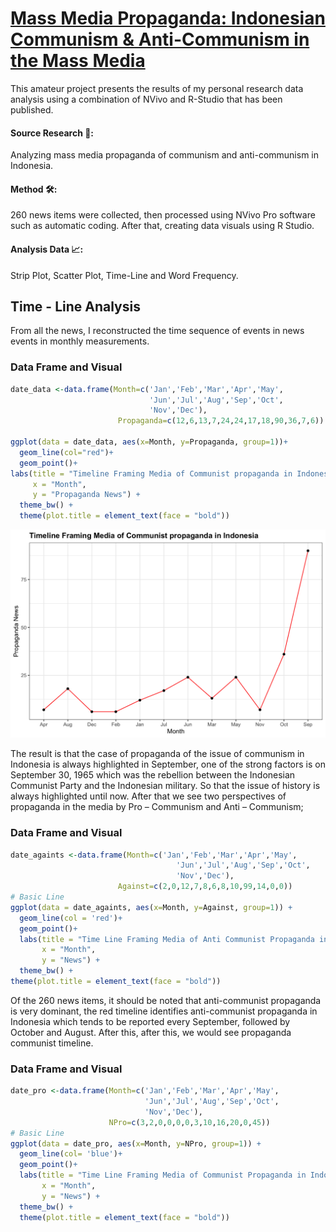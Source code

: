 # [Mass Media Propaganda: Indonesian Communism & Anti-Communism in the Mass Media](https://hrcak.srce.hr/en/file/469510)

This amateur project presents the results of my personal research data analysis using a combination of NVivo and R-Studio that has been published.

#### Source Research 🔎:
Analyzing mass media propaganda of communism and anti-communism in Indonesia.

#### Method 🛠️:
260 news items were collected, then processed using NVivo Pro software such as automatic coding. After that, creating data visuals using R Studio.

#### Analysis Data 📈:
Strip Plot, Scatter Plot, Time-Line and Word Frequency.

## Time - Line Analysis
From all the news, I reconstructed the time sequence of events in news events in monthly measurements.

### Data Frame and Visual 
```r
date_data <-data.frame(Month=c('Jan','Feb','Mar','Apr','May',
                               'Jun','Jul','Aug','Sep','Oct',
                               'Nov','Dec'),
                        Propaganda=c(12,6,13,7,24,24,17,18,90,36,7,6))

ggplot(data = date_data, aes(x=Month, y=Propaganda, group=1))+
  geom_line(col="red")+
  geom_point()+
labs(title = "Timeline Framing Media of Communist propaganda in Indonesia",
     x = "Month",
     y = "Propaganda News") +
  theme_bw() +
  theme(plot.title = element_text(face = "bold")) 

```
![communist propaganda indonesia](timelinecommunistpropaganda.png)

The result is that the case of propaganda of the issue of communism in Indonesia is always highlighted in September, one of the strong factors is on September 30, 1965 which was the rebellion between the Indonesian Communist Party and the Indonesian military. So that the issue of history is always highlighted until now. 
After that we see two perspectives of propaganda in the media by Pro – Communism and Anti – Communism;

### Data Frame and Visual

```r
date_againts <-data.frame(Month=c('Jan','Feb','Mar','Apr','May',
                                     'Jun','Jul','Aug','Sep','Oct',
                                     'Nov','Dec'),
                        Against=c(2,0,12,7,8,6,8,10,99,14,0,0))
# Basic Line
ggplot(data = date_againts, aes(x=Month, y=Against, group=1)) +
  geom_line(col = 'red')+
  geom_point()+
  labs(title = "Time Line Framing Media of Anti Communist Propaganda in Indonesia",
       x = "Month",
       y = "News") +
  theme_bw() +
theme(plot.title = element_text(face = "bold")) 

```


Of the 260 news items, it should be noted that anti-communist propaganda is very dominant, the red timeline identifies anti-communist propaganda in Indonesia which tends to be reported every September, followed by October and August. After this, after this, we would see propaganda communist timeline.

### Data Frame and Visual

```r
date_pro <-data.frame(Month=c('Jan','Feb','Mar','Apr','May',
                              'Jun','Jul','Aug','Sep','Oct',
                              'Nov','Dec'),
                      NPro=c(3,2,0,0,0,0,3,10,16,20,0,45))
# Basic Line
ggplot(data = date_pro, aes(x=Month, y=NPro, group=1)) +
  geom_line(col= 'blue')+
  geom_point()+
  labs(title = "Time Line Framing Media of Communist Propaganda in Indonesia",
       x = "Month",
       y = "News") +
  theme_bw() +
  theme(plot.title = element_text(face = "bold"))  

```
